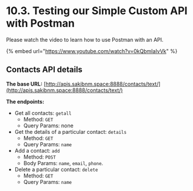 # 10.3. Testing our Simple Custom API with Postman

Please watch the video to learn how to use Postman with an API.

{% embed url="https://www.youtube.com/watch?v=0kQbmIaIvVk" %}

## Contacts API details

**The base URL:** [http://apis.sakibnm.space:8888/contacts/text/](http://apis.sakibnm.space:8888/contacts/text/)

**The endpoints:**

* Get all contacts: `getall`
  * Method: `GET`
  * Query Params: none
* Get the details of a particular contact: `details`
  * Method: `GET`
  * Query Params: `name`
* Add a contact: `add`
  * Method: `POST`
  * Body Params: `name`, `email`, `phone`.
* Delete a particular contact: `delete`
  * Method: `GET`
  * Query Params: `name`
